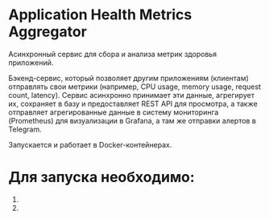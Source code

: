 # Application Health Metrics Aggregator

Асинхронный сервис для сбора и анализа метрик здоровья приложений.

Бэкенд-сервис, который позволяет другим приложениям (клиентам) отправлять свои метрики (например, CPU usage, memory usage, request count, latency). Сервис асинхронно принимает эти данные, агрегирует их, сохраняет в базу и предоставляет REST API для просмотра, а также отправляет агрегированные данные в систему мониторинга (Prometheus) для визуализации в Grafana, а там же отправки алертов в Telegram.

Запускается и работает в Docker-контейнерах.

# Для запуска необходимо:
1.
2.